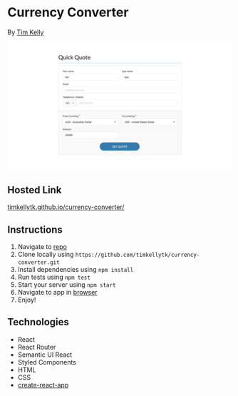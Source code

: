 # Currency Converter

By [Tim Kelly](https://timkelly.dev/)

[![Currency Converter preview](./readme-screenshot.png)](https://timkellytk.github.io/currency-converter/)

## Hosted Link

[timkellytk.github.io/currency-converter/](https://timkellytk.github.io/currency-converter/)

## Instructions

1. Navigate to [repo](https://github.com/timkellytk/currency-converter)
2. Clone locally using `https://github.com/timkellytk/currency-converter.git`
3. Install dependencies using `npm install`
4. Run tests using `npm test`
5. Start your server using `npm start`
6. Navigate to app in [browser](http://localhost:3000)
7. Enjoy!

## Technologies

- React
- React Router
- Semantic UI React
- Styled Components
- HTML
- CSS
- [create-react-app](https://goo.gl/26jfy4)
